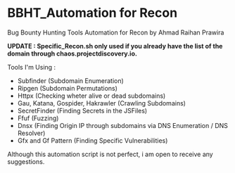 # BBHT_Automation for Recon
Bug Bounty Hunting Tools Automation for Recon by Ahmad Raihan Prawira

****UPDATE : Specific_Recon.sh only used if you already have the list of the domain through chaos.projectdiscovery.io.****

Tools I'm Using :
- Subfinder (Subdomain Enumeration)
- Ripgen (Subdomain Permutations)
- Httpx (Checking wheter alive or dead subdomains)
- Gau, Katana, Gospider, Hakrawler (Crawling Subdomains)
- SecretFinder (Finding Secrets in the JSFiles)
- Ffuf (Fuzzing)
- Dnsx (Finding Origin IP through subdomains via DNS Enumeration / DNS Resolver)
- Gfx and Gf Pattern (Finding Specific Vulnerabilities)

Although this automation script is not perfect, i am open to receive any suggestions.
